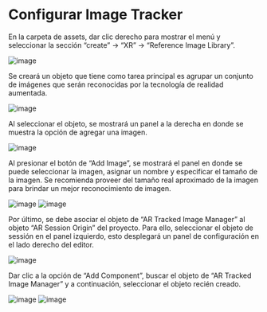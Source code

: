 # Configurar Image Tracker

En la carpeta de assets, dar clic derecho para mostrar el menú y seleccionar la sección “create” -> “XR” -> “Reference Image Library”.

![image](https://github.com/devemg/historiAR/assets/43097082/020ec507-c418-4679-b4f6-f6f861a91fcb)

Se creará un objeto que tiene como tarea principal es agrupar un conjunto de imágenes que serán reconocidas por la tecnología de realidad aumentada. 

![image](https://github.com/devemg/historiAR/assets/43097082/d6b3da8b-720d-4b1d-90bd-cea7c07c4d69)

Al seleccionar el objeto, se mostrará un panel a la derecha en donde se muestra la opción de agregar una imagen.

![image](https://github.com/devemg/historiAR/assets/43097082/03eba3ae-9219-4d52-a98f-e41d9b8e4073)

Al presionar el botón de “Add Image”, se mostrará el panel en donde se puede seleccionar la imagen, asignar un nombre y especificar el tamaño de la imagen. Se recomienda proveer del tamaño real aproximado de la imagen para brindar un mejor reconocimiento de imagen.

![image](https://github.com/devemg/historiAR/assets/43097082/1b44c39a-0345-4c39-910e-cdba5bbf3eed)
![image](https://github.com/devemg/historiAR/assets/43097082/844783c2-b63b-4753-83dd-b3525bbb0baf)

Por último, se debe asociar el objeto de “AR Tracked Image Manager” al objeto “AR Session Origin” del proyecto. Para ello, seleccionar el objeto de sessión en el panel izquierdo, esto desplegará un panel de configuración en el lado derecho del editor. 

![image](https://github.com/devemg/historiAR/assets/43097082/092d6351-ec4a-4e15-ac6b-de96f77c01e0)

Dar clic a la opción de “Add Component”, buscar el objeto de “AR Tracked Image Manager” y a continuación, seleccionar el objeto recién creado. 

![image](https://github.com/devemg/historiAR/assets/43097082/e80afc4d-9c2e-4364-a743-2e9abe270254)
![image](https://github.com/devemg/historiAR/assets/43097082/7f19420a-a9fa-4e29-a94b-df769a714a2e)

